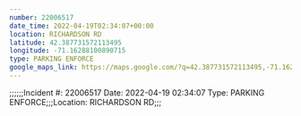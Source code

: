 ```yaml
---
number: 22006517
date_time: 2022-04-19T02:34:07+00:00
location: RICHARDSON RD
latitude: 42.387731572113495
longitude: -71.16288100890715
type: PARKING ENFORCE
google_maps_link: https://maps.google.com/?q=42.387731572113495,-71.16288100890715
---
```


;;;;;;Incident #: 22006517  Date: 2022-04-19 02:34:07   Type: PARKING ENFORCE;;;Location: RICHARDSON RD;;;
